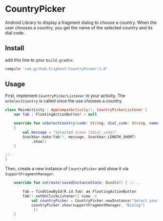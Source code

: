 # CountryPicker

Android Library to display a fragment dialog to choose a country. When the user
chooses a country, you get the name of the selected country and its dial code.

## Install

add this line to your `build.gradle`:

```gradle
compile 'com.github.Criptext:CountryPicker:1.0'
```

## Usage

First, implement `CountryPickerListener` in your activity. The `onSelectCountry` 
is called once the use chooses a country.

```kotlin
class MainActivity : AppCompatActivity(), CountryPickerListener {
    var fab : FloatingActionButton? = null

    override fun onSelectCountry(code: String, dial_code: String, name: String) 
    {
        val message = "Selected $name ($dial_code)"
        Snackbar.make(fab!!, message, Snackbar.LENGTH_SHORT)
            .show()
    }

//..
}
```

Then, create a new instance of `CountryPicker` and show it via 
`SupportFragmentManager`.

```kotlin
    override fun onCreate(savedInstanceState: Bundle?) { //...

        fab = findViewById(R.id.fab) as FloatingActionButton
        fab!!.setOnClickListener({ view ->
            val countryPicker = CountryPicker.newInstance("Select your Country")
            countryPicker.show(supportFragmentManager, "Dialog")
             })
    }
```
